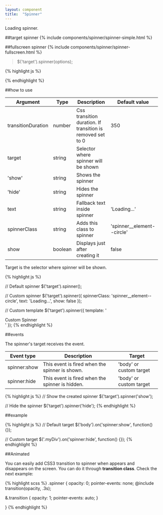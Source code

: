 ```yaml
---
layout: component
title:  "Spinner"
---
```



Loading spinner.

##target spinner
{% include components/spinner/spinner-simple.html %}


##fullscreen spinner
{% include components/spinner/spinner-fullscreen.html %}

> $('target').spinner(options);

{% highlight js %}

{% endhighlight %}

##how to use

| Argument          | Type    | Description                                                  | Default value              |
|-------------------|---------|--------------------------------------------------------------|----------------------------|
| transitionDuration| number  | Css transition duration. If transition is removed set to 0   | 350                        |
| target            | string  | Selector where spinner will be shown                         |                            |
| 'show'            | string  | Shows the spinner                                            |                            |
| 'hide'            | string  | Hides the spinner                                            |                            |
| text              | string  | Fallback text inside spinner                                 | 'Loading...'               |
| spinnerClass      | string  | Adds this class to spinner                                   | 'spinner__element--circle' |
| show              | boolean | Displays just after creating it                              | false                      |

Target is the selector where spinner will be shown.

{% highlight js %}

// Default spinner
$('target').spinner();

// Custom spinner
$('target').spinner({
    spinnerClass: 'spinner__element--circle',
    text: 'Loading...',
    show: false
});

// Custom template
$('target').spinner({
    template: '<div>Custom Spinner</div>'
});
{% endhighlight %}

##events

The spinner's target receives the event.

| Event type   | Description                                     | Target                  |
|--------------|-------------------------------------------------|-------------------------|
| spinner:show | This event is fired when the spinner is shown.  | 'body' or custom target |
| spinner:hide | This event is fired when the spinner is hidden. | 'body' or custom target |

{% highlight js %}
// Show the created spinner
$('target').spinner('show');

// Hide the spinner
$('target').spinner('hide');
{% endhighlight %}

##example

{% highlight js %}
// Default target
$('body').on('spinner:show', function() {});

// Custom target
$('.myDiv').on('spinner:hide', function() {});
{% endhighlight %}


##Animated

You can easily add CSS3 transition to spinner when appears and disappears on the screen. You can do it through **transition class**. Check the next example:

{% highlight scss %}
.spinner {
  opacity: 0;
  pointer-events: none;
  @include transition(opacity, .3s);

  &.transition {
    opacity: 1;
    pointer-events: auto;
  }

}
{% endhighlight %}